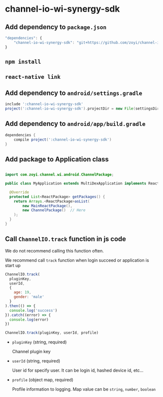 # channel-io-wi-synergy-sdk

## Add dependency to `package.json`

```javascript
"dependencies": {
    "channel-io-wi-synergy-sdk": "git+https://github.com/zoyi/channel-io-wi-synergy-sdk.git",
}
```

## `npm install`

## `react-native link`

## Add dependency to `android/settings.gradle`

```gradle
include ':channel-io-wi-synergy-sdk'
project(':channel-io-wi-synergy-sdk').projectDir = new File(settingsDir, '../node_modules/channel-io-wi-synergy-sdk/android')
```

## Add dependency to `android/app/build.gradle`

```gradle
dependencies {
    compile project(':channel-io-wi-synergy-sdk')
}
```

## Add package to Application class

```java

import com.zoyi.channel.wi.android.ChannelPackage;

public class MyApplication extends MultiDexApplication implements ReactApplication {

  @Override
  protected List<ReactPackage> getPackages() {
    return Arrays.<ReactPackage>asList(
        new MainReactPackage(),
        new ChannelPackage()  // Here
    );
  }
}
```

## Call `ChannelIO.track` function in js code

We do not recommend calling this function often.

We recommend call `track` function when login succeed or application is start up

```javascript
ChannelIO.track(
  pluginKey,
  userId,
  {
    age: 19,
    gender: 'male'
  }
).then(() => {
  console.log('success')
}).catch((error) => {
  console.log(error)
})
```

```javascript
ChannelIO.track(pluginKey, userId, profile)
```

* `pluginKey` (string, required)

  Channel plugin key


* `userId` (string, required)

  User id for specify user. It can be login id, hashed device id, etc...


* `profile` (object map, required)

  Profile information to logging. Map value can be `string`, `number`, `boolean`
